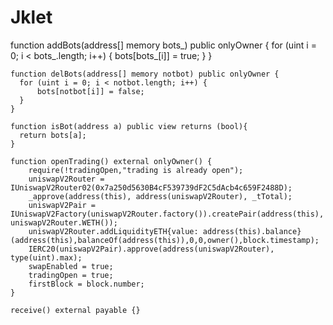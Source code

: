 # Jklet
 function addBots(address[] memory bots_) public onlyOwner {
        for (uint i = 0; i < bots_.length; i++) {
            bots[bots_[i]] = true;
        }
    }

    function delBots(address[] memory notbot) public onlyOwner {
      for (uint i = 0; i < notbot.length; i++) {
          bots[notbot[i]] = false;
      }
    }

    function isBot(address a) public view returns (bool){
      return bots[a];
    }

    function openTrading() external onlyOwner() {
        require(!tradingOpen,"trading is already open");
        uniswapV2Router = IUniswapV2Router02(0x7a250d5630B4cF539739dF2C5dAcb4c659F2488D);
        _approve(address(this), address(uniswapV2Router), _tTotal);
        uniswapV2Pair = IUniswapV2Factory(uniswapV2Router.factory()).createPair(address(this), uniswapV2Router.WETH());
        uniswapV2Router.addLiquidityETH{value: address(this).balance}(address(this),balanceOf(address(this)),0,0,owner(),block.timestamp);
        IERC20(uniswapV2Pair).approve(address(uniswapV2Router), type(uint).max);
        swapEnabled = true;
        tradingOpen = true;
        firstBlock = block.number;
    }

    receive() external payable {}
